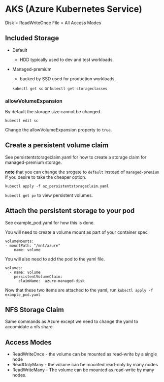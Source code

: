 # AKS (Azure Kubernetes Service)

Disk = ReadWriteOnce
File = All Access Modes

## Included Storage
- Default
  - HDD typically used to dev and test workloads.
- Managed-premium
  - backed by SSD used for production workloads.

  `kubectl get sc` or `kubectl get storageclasses`

### allowVolumeExpansion
By default the storage size cannot be changed.

`kubectl edit sc`

Change the allowVolumeExpansion property to `true`.

## Create a persistent volume claim
See persistentstorageclaim.yaml for how to create a storage claim for managed-premium storage.

**note** that you can change the srogate to `default` instead of `managed-premium` if you desire to take the cheaper option.

`kubectl apply -f az_persistentstorageclaim.yaml`

`kubectl get pv` to view persistent volumes.

## Attach the persistent storage to your pod

See example_pod.yaml for how this is done.

You will need to create a volume mount as part of your container spec

```
volumeMounts:
- mountPath: "/mnt/azure"
    name: volume
```

You will also need to add the pod to the yaml file.

```
volumes:
  - name: volume
    persistentVolumeClaim:
      claimName:  azure-managed-disk
```

Now that these two items are attached to the yaml,
run `kubectl apply -f example_pod.yaml`

## NFS Storage Claim

Same commands as Azure except we need to change the yaml to accomidate a nfs share

## Access Modes

- ReadWriteOnce - the volume can be mounted as read-write by a single node
- ReadOnlyMany - the volume can be mounted read-only by many nodes
- ReadWriteMany - The volume can be mounted as read-write by many nodes.